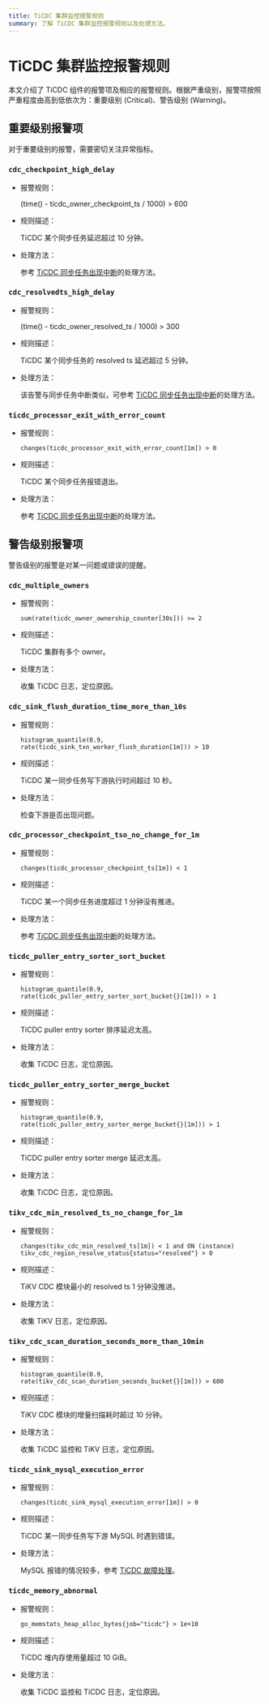 ```yaml
---
title: TiCDC 集群监控报警规则
summary: 了解 TiCDC 集群监控报警规则以及处理方法。
---
```


# TiCDC 集群监控报警规则

本文介绍了 TiCDC 组件的报警项及相应的报警规则。根据严重级别，报警项按照严重程度由高到低依次为：重要级别 (Critical)、警告级别 (Warning)。

## 重要级别报警项

对于重要级别的报警，需要密切关注异常指标。

### `cdc_checkpoint_high_delay`

* 报警规则：

    (time() - ticdc_owner_checkpoint_ts / 1000) > 600

* 规则描述：

    TiCDC 某个同步任务延迟超过 10 分钟。

* 处理方法：

    参考 [TiCDC 同步任务出现中断](/ticdc/troubleshoot-ticdc.md#ticdc-同步任务出现中断)的处理方法。

### `cdc_resolvedts_high_delay`

* 报警规则：

    (time() - ticdc_owner_resolved_ts / 1000) > 300

* 规则描述：

    TiCDC 某个同步任务的 resolved ts 延迟超过 5 分钟。

* 处理方法：

    该告警与同步任务中断类似，可参考 [TiCDC 同步任务出现中断](/ticdc/troubleshoot-ticdc.md#ticdc-同步任务出现中断)的处理方法。

### `ticdc_processor_exit_with_error_count`

* 报警规则：

    `changes(ticdc_processor_exit_with_error_count[1m]) > 0`

* 规则描述：

    TiCDC 某个同步任务报错退出。

* 处理方法：

    参考 [TiCDC 同步任务出现中断](/ticdc/troubleshoot-ticdc.md#ticdc-同步任务出现中断)的处理方法。

## 警告级别报警项

警告级别的报警是对某一问题或错误的提醒。

### `cdc_multiple_owners`

* 报警规则：

    `sum(rate(ticdc_owner_ownership_counter[30s])) >= 2`

* 规则描述：

    TiCDC 集群有多个 owner。

* 处理方法：

    收集 TiCDC 日志，定位原因。

### `cdc_sink_flush_duration_time_more_than_10s`

* 报警规则：

    `histogram_quantile(0.9, rate(ticdc_sink_txn_worker_flush_duration[1m])) > 10`

* 规则描述：

    TiCDC 某一同步任务写下游执行时间超过 10 秒。

* 处理方法：

    检查下游是否出现问题。

### `cdc_processor_checkpoint_tso_no_change_for_1m`

* 报警规则：

    `changes(ticdc_processor_checkpoint_ts[1m]) < 1`

* 规则描述：

    TiCDC 某一个同步任务进度超过 1 分钟没有推进。

* 处理方法：

    参考 [TiCDC 同步任务出现中断](/ticdc/troubleshoot-ticdc.md#ticdc-同步任务出现中断)的处理方法。

### `ticdc_puller_entry_sorter_sort_bucket`

* 报警规则：

    `histogram_quantile(0.9, rate(ticdc_puller_entry_sorter_sort_bucket{}[1m])) > 1`

* 规则描述：

    TiCDC puller entry sorter 排序延迟太高。

* 处理方法：

    收集 TiCDC 日志，定位原因。

### `ticdc_puller_entry_sorter_merge_bucket`

* 报警规则：

    `histogram_quantile(0.9, rate(ticdc_puller_entry_sorter_merge_bucket{}[1m])) > 1`

* 规则描述：

    TiCDC puller entry sorter merge 延迟太高。

* 处理方法：

    收集 TiCDC 日志，定位原因。

### `tikv_cdc_min_resolved_ts_no_change_for_1m`

* 报警规则：

    `changes(tikv_cdc_min_resolved_ts[1m]) < 1 and ON (instance) tikv_cdc_region_resolve_status{status="resolved"} > 0`

* 规则描述：

    TiKV CDC 模块最小的 resolved ts 1 分钟没推进。

* 处理方法：

    收集 TiKV 日志，定位原因。

### `tikv_cdc_scan_duration_seconds_more_than_10min`

* 报警规则：

    `histogram_quantile(0.9, rate(tikv_cdc_scan_duration_seconds_bucket{}[1m])) > 600`

* 规则描述：

    TiKV CDC 模块的增量扫描耗时超过 10 分钟。

* 处理方法：

    收集 TiCDC 监控和 TiKV 日志，定位原因。

### `ticdc_sink_mysql_execution_error`

* 报警规则：

    `changes(ticdc_sink_mysql_execution_error[1m]) > 0`

* 规则描述：

    TiCDC 某一同步任务写下游 MySQL 时遇到错误。

* 处理方法：

    MySQL 报错的情况较多，参考 [TiCDC 故障处理](/ticdc/troubleshoot-ticdc.md)。

### `ticdc_memory_abnormal`

* 报警规则：

    `go_memstats_heap_alloc_bytes{job="ticdc"} > 1e+10`

* 规则描述：

    TiCDC 堆内存使用量超过 10 GiB。

* 处理方法：

    收集 TiCDC 监控和 TiCDC 日志，定位原因。
